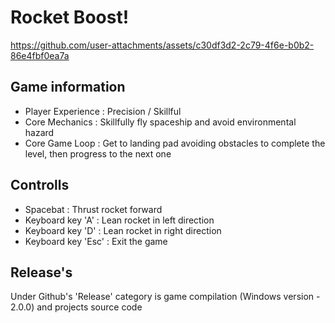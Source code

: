 # Rocket Boost!


https://github.com/user-attachments/assets/c30df3d2-2c79-4f6e-b0b2-86e4fbf0ea7a


## Game information
- Player Experience : Precision / Skillful
- Core Mechanics    : Skillfully fly spaceship and avoid environmental hazard
- Core Game Loop    : Get to landing pad avoiding obstacles to complete the level, then progress to the next one

## Controlls
- Spacebat : Thrust rocket forward
- Keyboard key 'A' : Lean rocket in left direction
- Keyboard key 'D' : Lean rocket in right direction
- Keyboard key 'Esc' : Exit the game

## Release's
Under Github's 'Release' category is game compilation (Windows version - 2.0.0) and projects source code
